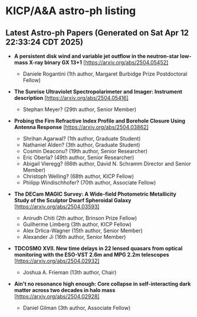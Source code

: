 # KICP/A&A astro-ph listing

## Latest Astro-ph Papers (Generated on Sat Apr 12 22:33:24 CDT 2025)

- **A persistent disk wind and variable jet outflow in the neutron-star low-mass X-ray binary GX 13+1**
[https://arxiv.org/abs/2504.05452]
  + Daniele Rogantini (1th author, Margaret Burbidge Prize Postdoctoral Fellow)

- **The Sunrise Ultraviolet Spectropolarimeter and Imager: Instrument description**
[https://arxiv.org/abs/2504.05416]
  + Stephan Meyer? (29th author, Senior Member)

- **Probing the Firn Refractive Index Profile and Borehole Closure Using Antenna Response**
[https://arxiv.org/abs/2504.03862]
  + Shrihan Agarwal? (1th author, Graduate Student)
  + Nathaniel Alden? (3th author, Graduate Student)
  + Cosmin Deaconu? (19th author, Senior Researcher)
  + Eric Oberla? (49th author, Senior Researcher)
  + Abigail Vieregg? (66th author, David N. Schramm Director and Senior Member)
  + Christoph Welling? (68th author, KICP Fellow)
  + Philipp Windischhofer? (70th author, Associate Fellow)

- **The DECam MAGIC Survey: A Wide-field Photometric Metallicity Study of the Sculptor Dwarf Spheroidal Galaxy**
[https://arxiv.org/abs/2504.03593]
  + Anirudh Chiti (2th author, Brinson Prize Fellow)
  + Guilherme Limberg (3th author, KICP Fellow)
  + Alex Drlica-Wagner (15th author, Senior Member)
  + Alexander Ji (16th author, Senior Member)

- **TDCOSMO XVII. New time delays in 22 lensed quasars from optical monitoring with the ESO-VST 2.6m and MPG 2.2m telescopes**
[https://arxiv.org/abs/2504.02932]
  + Joshua A. Frieman (13th author, Chair)

- **Ain't no resonance high enough: Core collapse in self-interacting dark matter across two decades in halo mass**
[https://arxiv.org/abs/2504.02928]
  + Daniel Gilman (3th author, Associate Fellow)

